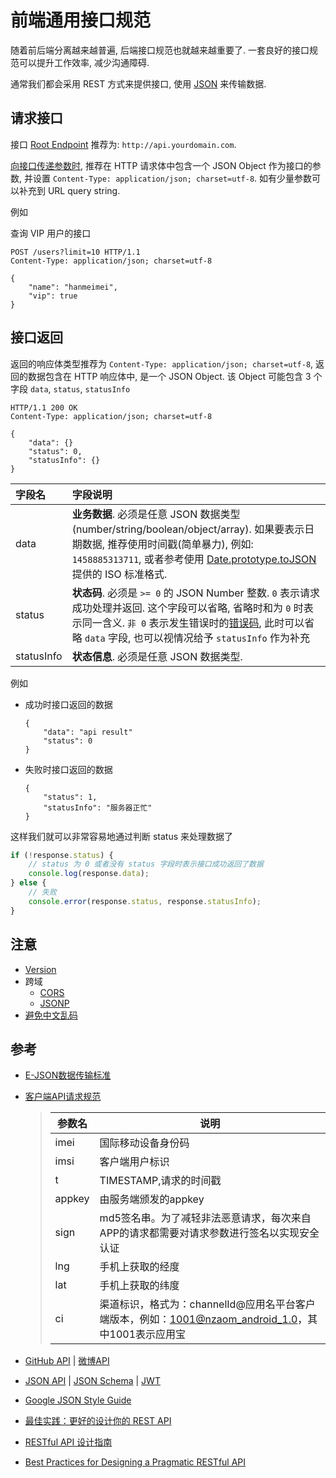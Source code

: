 # 前端通用接口规范

随着前后端分离越来越普遍, 后端接口规范也就越来越重要了. 一套良好的接口规范可以提升工作效率, 减少沟通障碍.

通常我们都会采用 REST 方式来提供接口, 使用 [JSON](http://json.org) 来传输数据.

## 请求接口

接口 [Root Endpoint](https://developer.github.com/v3/#root-endpoint) 推荐为: `http://api.yourdomain.com`.

[向接口传递参数时](https://developer.github.com/v3/#parameters), 推荐在 HTTP 请求体中包含一个 JSON Object 作为接口的参数, 并设置 `Content-Type: application/json; charset=utf-8`. 如有少量参数可以补充到 URL query string.

例如

查询 VIP 用户的接口

```
POST /users?limit=10 HTTP/1.1
Content-Type: application/json; charset=utf-8

{
    "name": "hanmeimei",
    "vip": true
}
```

## 接口返回

返回的响应体类型推荐为 `Content-Type: application/json; charset=utf-8`, 返回的数据包含在 HTTP 响应体中, 是一个 JSON Object. 该 Object 可能包含 3 个字段 `data`, `status`, `statusInfo`

```
HTTP/1.1 200 OK
Content-Type: application/json; charset=utf-8

{
    "data": {}
    "status": 0,
    "statusInfo": {}
}
````

**字段名** |**字段说明**
:----------|:-----------
data       | **业务数据**. 必须是任意 JSON 数据类型(number/string/boolean/object/array). 如果要表示日期数据, 推荐使用时间戳(简单暴力), 例如: `1458885313711`, 或者参考使用 [Date.prototype.toJSON](https://developer.mozilla.org/en-US/docs/Web/JavaScript/Reference/Global_Objects/Date/toJSON) 提供的 ISO 标准格式.
status     | **状态码**. 必须是 `>= 0` 的 JSON Number 整数. `0` 表示请求成功处理并返回. 这个字段可以省略, 省略时和为 `0` 时表示同一含义. `非 0` 表示发生错误时的[错误码](http://open.weibo.com/wiki/Error_code "错误码格式可以参考微博API的 Error code"), 此时可以省略 `data` 字段, 也可以视情况给予 `statusInfo` 作为补充
statusInfo | **状态信息**. 必须是任意 JSON 数据类型.

例如
* 成功时接口返回的数据

  ```
  {
      "data": "api result"
      "status": 0
  }
  ```
* 失败时接口返回的数据

  ```
  {
      "status": 1,
      "statusInfo": "服务器正忙"
  }
  ```

这样我们就可以非常容易地通过判断 status 来处理数据了
```javascript
if (!response.status) {
    // status 为 0 或者没有 status 字段时表示接口成功返回了数据
    console.log(response.data);
} else {
    // 失败
    console.error(response.status, response.statusInfo);
}
```

## 注意
* [Version](https://developer.github.com/v3/media/#request-specific-version "Accept: application/vnd.github.v3+json")
* 跨域
  - [CORS](https://developer.github.com/v3/#cross-origin-resource-sharing "Cross Origin Resource Sharing")
  - [JSONP](https://developer.github.com/v3/#json-p-callbacks)
* [避免中文乱码](http://blog.csdn.net/chaijunkun/article/details/8257209 "将中文等非 ASCII 字符转义为 \uFFFF 这样的 unicode 形式 | non-ASCII characters to be escaped as \uFFFF")

## 参考
* [E-JSON数据传输标准](https://github.com/ecomfe/spec/blob/master/e-json.md)
* [客户端API请求规范](http://blog.12xiaoshi.com/2016/03/31/tech/api-constraint_design/)

  > | 参数名 | 说明                                                                                               |
  > |--------|----------------------------------------------------------------------------------------------------|
  > | imei   | 国际移动设备身份码                                                                                 |
  > | imsi   | 客户端用户标识                                                                                     |
  > | t      | TIMESTAMP,请求的时间戳                                                                             |
  > | appkey | 由服务端颁发的appkey                                                                               |
  > | sign   | md5签名串。为了减轻非法恶意请求，每次来自APP的请求都需要对请求参数进行签名以实现安全认证           |
  > | lng    | 手机上获取的经度                                                                                   |
  > | lat    | 手机上获取的纬度                                                                                   |
  > | ci     | 渠道标识，格式为：channelId@应用名平台客户端版本，例如：1001@nzaom_android_1.0，其中1001表示应用宝 |
* [GitHub API](https://developer.github.com/v3/) | [微博API](http://open.weibo.com/wiki/%E5%BE%AE%E5%8D%9AAPI)
* [JSON API](http://jsonapi.org/) | [JSON Schema](http://json-schema.org/ "describes your JSON data format") | [JWT](https://jwt.io/ "JSON Web Tokens")
* [Google JSON Style Guide](https://google.github.io/styleguide/jsoncstyleguide.xml)
* [最佳实践：更好的设计你的 REST API](http://www.ibm.com/developerworks/cn/web/1103_chenyan_restapi)
* [RESTful API 设计指南](http://www.ruanyifeng.com/blog/2014/05/restful_api.html)
* [Best Practices for Designing a Pragmatic RESTful API](http://www.vinaysahni.com/best-practices-for-a-pragmatic-restful-api)
